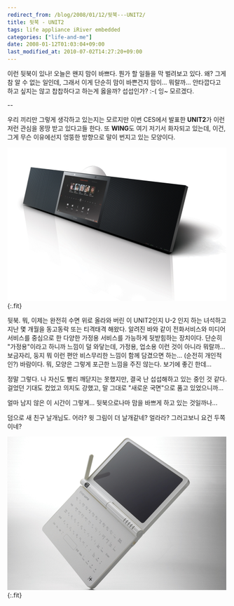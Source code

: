 ```yaml
---
redirect_from: /blog/2008/01/12/뒷북---UNIT2/
title: 뒷북 - UNIT2
tags: life appliance iRiver embedded
categories: ["life-and-me"]
date: 2008-01-12T01:03:04+09:00
last_modified_at: 2010-07-02T14:27:20+09:00
---
```

이런 뒷북이 있나! 오늘은 왠지 맘이 바쁘다. 뭔가 할 일들을 막 벌려보고
있다. 왜? 그게 참 알 수 없는 일인데, 그래서 이게 단순히 맘이 바쁜건지
맘이... 뭐랄까... 안타깝다고 하고 싶지는 않고 찹찹하다고 하는게 옳을까?
섭섭인가? :-( 잉~ 모르겠다.

--

우리 끼리만 그렇게 생각하고 있는지는 모르지만 이번 CES에서 발표한
**UNIT2**가 이런 저런 관심을 몽땅 받고 있다고들 한다. 또 **WING**도
여기 저기서 화자되고 있는데, 이건, 그게 무슨 이유에선지 엉뚱한 방향으로
말이 번지고 있는 모양이다.

![](/attachments/2008-01-12-unit2.png){:.fit}

뒷북. 뭐, 이제는 완전히 수면 위로 올라와 버린 이 UNIT2인지 U-2 인지 하는
녀석하고 지난 몇 개월을 동고동락 또는 티격태격 해왔다. 알려진 바와 같이
전화서비스와 미디어서비스를 중심으로 한 다양한 가정용 서비스를 가능하게
뒷받힘하는 장치이다. 단순히 "가정용"이라고 하니까 느낌이 덜 와닿는데,
가정용, 업소용 이런 것이 아니라 뭐랄까... 보금자리, 둥지 뭐 이런 편안
비스무리한 느낌이 함께 담겼으면 하는... (순전히 개인적인?) 바람이다.
뭐, 모양은 그렇게 포근한 느낌을 주진 않는다. 보기에 좋긴 한데...

정말 그렇다. 나 자신도 빨리 깨닫지는 못했지만, 결국 난 섭섭해하고 있는 중인
것 같다. 걸었던 기대도 컸었고 의지도 강했고, 말 그대로 "새로운 국면"으로
품고 있었으니까...

얼마 남지 않은 이 시간이 그렇게... 뒷북으로나마 맘을 바쁘게 하고 있는
것일까나...

덤으로 새 친구 날개님도. 어라? 윗 그림이 더 날개같네? 얼라라? 그러고보니
요건 두쪽이네?

![](/attachments/2008-01-12-wing.png){:.fit}

